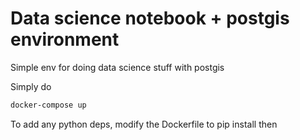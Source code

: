 # Data science notebook + postgis environment

Simple env for doing data science stuff with postgis

Simply do

```bash
docker-compose up
```

To add any python deps, modify the Dockerfile to pip install then
